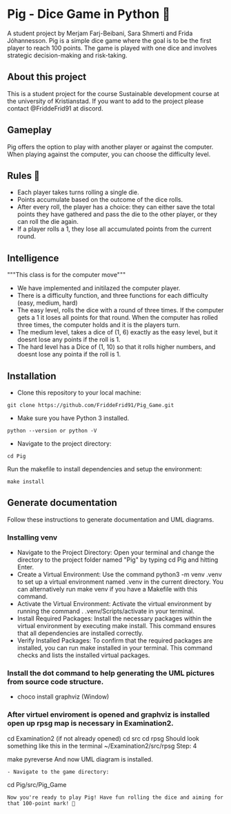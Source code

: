 # Pig - Dice Game in Python 🐷
A student project by Merjam Farj-Beibani, Sara Shmerti and Frida Jóhannesson.
Pig is a simple dice game where the goal is to be the first player to reach 100 points. The game is played with one dice and involves strategic decision-making and risk-taking.

## About this project
This is a student project for the course Sustainable development course at the university of Kristianstad. If you want to add to the project please contact @FriddeFrid91 at discord.
## Gameplay
Pig offers the option to play with another player or against the computer. When playing against the computer, you can choose the difficulty level.

## Rules 🎲
- Each player takes turns rolling a single die.
- Points accumulate based on the outcome of the dice rolls.
- After every roll, the player has a choice: they can either save the total points they have gathered and pass the die to the other player, or they can roll the die again.
- If a player rolls a 1, they lose all accumulated points from the current round.

## Intelligence 
"""This class is for the computer move"""
- We have implemented and initilazed the computer player.
- There is a difficulty function, and three functions for each difficulty (easy, medium, hard)
- The easy level, rolls the dice with a round of three times. If the computer gets a 1 it loses all points for that round. When the computer has rolled three times, the computer holds and it is the players turn.
- The medium level, takes a dice of (1, 6) exactly as the easy level, but it doesnt lose any points if the roll is 1.
- The hard level has a Dice of (1, 10) so that it rolls higher numbers, and doesnt lose any pointa if the roll is 1.

## Installation
- Clone this repository to your local machine:
```
git clone https://github.com/FriddeFrid91/Pig_Game.git
```
- Make sure you have Python 3 installed.
```
python --version or python -V
```
- Navigate to the project directory:
```
cd Pig
```
Run the makefile to install dependencies and setup the environment:
```
make install
```

## Generate documentation

Follow these instructions to generate documentation and UML diagrams.

### Installing venv

- Navigate to the Project Directory: Open your terminal and change the directory to the project folder named "Pig" by typing cd Pig and hitting Enter.
- Create a Virtual Environment: Use the command python3 -m venv .venv to set up a virtual environment named .venv in the current directory. You can alternatively run make venv if you have a Makefile with this command.
- Activate the Virtual Environment: Activate the virtual environment by running the command . .venv/Scripts/activate in your terminal.
- Install Required Packages: Install the necessary packages within the virtual environment by executing make install. This command ensures that all dependencies are installed correctly.
- Verify Installed Packages: To confirm that the required packages are installed, you can run make installed in your terminal. This command checks and lists the installed virtual packages.

### Install the dot command to help generating the UML pictures from source code structure.

- choco install graphviz (Window)
  
### After virtuel enviroment is opened and graphviz is installed open up rpsg map is necessary in Examination2.

cd Examination2 (if not already opened)
cd src
cd rpsg
Should look something like this in the terminal ~/Examination2/src/rpsg
Step: 4

make pyreverse
And now UML diagram is installed.
```
- Navigate to the game directory:
```
cd Pig/src/Pig_Game
```
Now you're ready to play Pig! Have fun rolling the dice and aiming for that 100-point mark! 🐖

